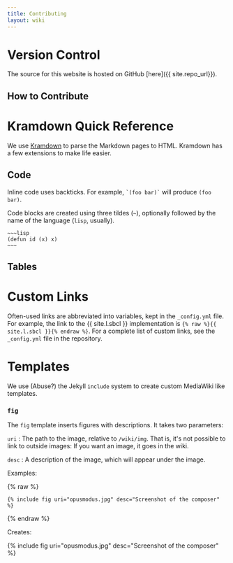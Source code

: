 ```yaml
---
title: Contributing
layout: wiki
---
```


# Version Control

The source for this website is hosted on GitHub [here]({{ site.repo_url}}).

## How to Contribute

# Kramdown Quick Reference

We use [Kramdown](http://kramdown.gettalong.org) to parse the Markdown pages to
HTML. Kramdown has a few extensions to make life easier.

## Code

Inline code uses backticks. For example, `` `(foo bar)` `` will produce `(foo bar)`.

Code blocks are created using three tildes (`~`), optionally followed by the
name of the language (`lisp`, usually).

~~~~
~~~lisp
(defun id (x) x)
~~~
~~~~

## Tables

# Custom Links

Often-used links are abbreviated into variables, kept in the `_config.yml`
file. For example, the link to the {{ site.l.sbcl }} implementation is
`{% raw %}{{ site.l.sbcl }}{% endraw %}`. For a complete list of custom links, see the
`_config.yml` file in the repository.

# Templates

We use (Abuse?) the Jekyll `include` system to create custom MediaWiki like
templates.

### `fig`

The `fig` template inserts figures with descriptions. It takes two parameters:

`uri`
: The path to the image, relative to `/wiki/img`. That is, it's not possible to
link to outside images: If you want an image, it goes in the wiki.

`desc`
: A description of the image, which will appear under the image.

Examples:

{% raw %}
~~~
{% include fig uri="opusmodus.jpg" desc="Screenshot of the composer" %}
~~~
{% endraw %}

Creates:

{% include fig uri="opusmodus.jpg" desc="Screenshot of the composer" %}
